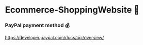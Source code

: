# Ecommerce-ShoppingWebsite 👑

### PayPal payment method 💰

https://developer.paypal.com/docs/api/overview/
